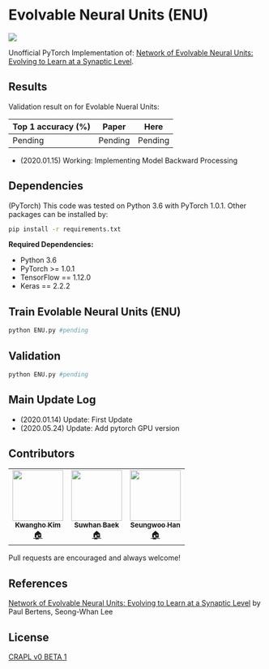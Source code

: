 # Evolvable Neural Units (ENU)

![](./assets/paper_main.png)

Unofficial PyTorch Implementation of:
[Network of Evolvable Neural Units: Evolving to Learn at a Synaptic Level](https://arxiv.org/abs/1912.07589).

## Results

Validation result on for Evolable Nueral Units:

| Top 1 accuracy (%)         | Paper | Here |
| -------------------------- | ----- | ---- |
| Pending | Pending  | Pending |

- (2020.01.15) Working: Implementing Model Backward Processing


## Dependencies

(PyTorch) This code was tested on Python 3.6 with PyTorch 1.0.1. Other packages can be installed by:
  
```bash
pip install -r requirements.txt
```

**Required Dependencies:**
- Python 3.6
- PyTorch >= 1.0.1 
- TensorFlow == 1.12.0
- Keras == 2.2.2

## Train Evolable Neural Units (ENU)
```bash
python ENU.py #pending
```

## Validation
```bash
python ENU.py #pending
```

## Main Update Log
- (2020.01.14) Update: First Update
- (2020.05.24) Update: Add pytorch GPU version

## Contributors

<!-- ALL-CONTRIBUTORS-LIST:START - Do not remove or modify this section -->
<!-- prettier-ignore-start -->
<!-- markdownlint-disable -->
<table>
  <tr>
    <td align="center"><a href="https://github.com/FKgk"><img src="https://avatars.githubusercontent.com/u/40608930?s=400&v=4" width="100px;" alt=""/><br /><sub><b>Kwangho Kim</b></sub></a><br /><a href="https://teddylee777.github.io/" title="Code">🏠</a></td>
    <td align="center"><a href="https://github.com/Lukious"><img src="https://avatars.githubusercontent.com/u/25575989?s=400&u=437fcddaf4c95fb18f583862322f22540c566696&v=4" width="100px;" alt=""/><br /><sub><b>Suwhan Baek</b></sub></a><br /><a href="https://github.com/HongJaeKwon" title="Code">🏠</a></td>
    <td align="center"><a href="https://github.com/Kaintels"><img src="https://avatars.githubusercontent.com/u/38157496?s=460&u=701d6896714d3551c20e1f46c15079f8e6630784&v=4" width="100px;" alt=""/><br /><sub><b>Seungwoo Han</b></sub></a><br /><a href="https://github.com/Kaintels" title="Code">🏠</a></td>
  </tr>
</table>

<!-- markdownlint-restore -->
<!-- prettier-ignore-end -->

<!-- ALL-CONTRIBUTORS-LIST:END -->

Pull requests are encouraged and always welcome!


## References
[Network of Evolvable Neural Units: Evolving to Learn at a Synaptic Level](https://arxiv.org/abs/1912.07589) by Paul Bertens, Seong-Whan Lee


## License
[CRAPL v0 BETA 1](http://matt.might.net/articles/crapl/)

